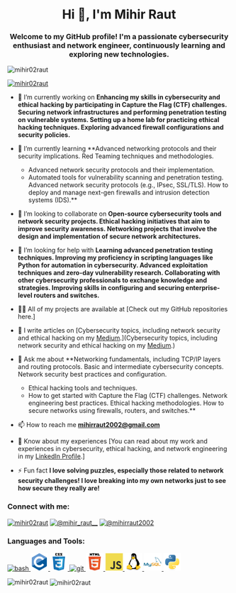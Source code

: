 <h1 align="center">Hi 👋, I'm Mihir Raut</h1>
<h3 align="center">Welcome to my GitHub profile! I'm a passionate cybersecurity enthusiast and network engineer, continuously learning and exploring new technologies.</h3>

<p align="left"> <img src="https://komarev.com/ghpvc/?username=mihir02raut&label=Profile%20views&color=0e75b6&style=flat" alt="mihir02raut" /> </p>

<p align="left"> <a href="https://github.com/ryo-ma/github-profile-trophy"><img src="https://github-profile-trophy.vercel.app/?username=mihir02raut" alt="mihir02raut" /></a> </p>

- 🔭 I’m currently working on **Enhancing my skills in cybersecurity and ethical hacking by participating in Capture the Flag (CTF) challenges. Securing network infrastructures and performing penetration testing on vulnerable systems. Setting up a home lab for practicing ethical hacking techniques. Exploring advanced firewall configurations and security policies.**

- 🌱 I’m currently learning **Advanced networking protocols and their security implications. Red Teaming techniques and methodologies.
  - Advanced network security protocols and their implementation.
  - Automated tools for vulnerability scanning and penetration testing. Advanced network security protocols (e.g., IPsec, SSL/TLS). How to deploy and manage next-gen firewalls and intrusion detection systems (IDS).**

- 👯 I’m looking to collaborate on **Open-source cybersecurity tools and network security projects. Ethical hacking initiatives that aim to improve security awareness. Networking projects that involve the design and implementation of secure network architectures.**

- 🤝 I’m looking for help with **Learning advanced penetration testing techniques. Improving my proficiency in scripting languages like Python for automation in cybersecurity. Advanced exploitation techniques and zero-day vulnerability research. Collaborating with other cybersecurity professionals to exchange knowledge and strategies. Improving skills in configuring and securing enterprise-level routers and switches.**

- 👨‍💻 All of my projects are available at [Check out my GitHub repositories here.]

- 📝 I write articles on [Cybersecurity topics, including network security and ethical hacking on my [Medium](https://medium.com/@mihirraut2002).](Cybersecurity topics, including network security and ethical hacking on my [Medium](https://medium.com/@mihirraut2002).)

- 💬 Ask me about **Networking fundamentals, including TCP/IP layers and routing protocols. Basic and intermediate cybersecurity concepts. Network security best practices and configuration.
  - Ethical hacking tools and techniques.
  - How to get started with Capture the Flag (CTF) challenges. Network engineering best practices. Ethical hacking methodologies. How to secure networks using firewalls, routers, and switches.**

- 📫 How to reach me **mihirraut2002@gmail.com**

- 📄 Know about my experiences [You can read about my work and experiences in cybersecurity, ethical hacking, and network engineering in my [LinkedIn Profile](https://www.linkedin.com/in/mihir02raut).]

- ⚡ Fun fact **I love solving puzzles, especially those related to network security challenges! I love breaking into my own networks just to see how secure they really are!**

<h3 align="left">Connect with me:</h3>
<p align="left">
<a href="https://linkedin.com/in/mihir02raut" target="blank"><img align="center" src="https://raw.githubusercontent.com/rahuldkjain/github-profile-readme-generator/master/src/images/icons/Social/linked-in-alt.svg" alt="mihir02raut" height="30" width="40" /></a>
<a href="https://instagram.com/@mihir_raut__" target="blank"><img align="center" src="https://raw.githubusercontent.com/rahuldkjain/github-profile-readme-generator/master/src/images/icons/Social/instagram.svg" alt="@mihir_raut__" height="30" width="40" /></a>
<a href="https://medium.com/@mihirraut2002" target="blank"><img align="center" src="https://raw.githubusercontent.com/rahuldkjain/github-profile-readme-generator/master/src/images/icons/Social/medium.svg" alt="@mihirraut2002" height="30" width="40" /></a>
</p>

<h3 align="left">Languages and Tools:</h3>
<p align="left"> <a href="https://www.gnu.org/software/bash/" target="_blank" rel="noreferrer"> <img src="https://www.vectorlogo.zone/logos/gnu_bash/gnu_bash-icon.svg" alt="bash" width="40" height="40"/> </a> <a href="https://www.cprogramming.com/" target="_blank" rel="noreferrer"> <img src="https://raw.githubusercontent.com/devicons/devicon/master/icons/c/c-original.svg" alt="c" width="40" height="40"/> </a> <a href="https://www.w3schools.com/css/" target="_blank" rel="noreferrer"> <img src="https://raw.githubusercontent.com/devicons/devicon/master/icons/css3/css3-original-wordmark.svg" alt="css3" width="40" height="40"/> </a> <a href="https://git-scm.com/" target="_blank" rel="noreferrer"> <img src="https://www.vectorlogo.zone/logos/git-scm/git-scm-icon.svg" alt="git" width="40" height="40"/> </a> <a href="https://www.w3.org/html/" target="_blank" rel="noreferrer"> <img src="https://raw.githubusercontent.com/devicons/devicon/master/icons/html5/html5-original-wordmark.svg" alt="html5" width="40" height="40"/> </a> <a href="https://developer.mozilla.org/en-US/docs/Web/JavaScript" target="_blank" rel="noreferrer"> <img src="https://raw.githubusercontent.com/devicons/devicon/master/icons/javascript/javascript-original.svg" alt="javascript" width="40" height="40"/> </a> <a href="https://www.linux.org/" target="_blank" rel="noreferrer"> <img src="https://raw.githubusercontent.com/devicons/devicon/master/icons/linux/linux-original.svg" alt="linux" width="40" height="40"/> </a> <a href="https://www.mysql.com/" target="_blank" rel="noreferrer"> <img src="https://raw.githubusercontent.com/devicons/devicon/master/icons/mysql/mysql-original-wordmark.svg" alt="mysql" width="40" height="40"/> </a> <a href="https://www.python.org" target="_blank" rel="noreferrer"> <img src="https://raw.githubusercontent.com/devicons/devicon/master/icons/python/python-original.svg" alt="python" width="40" height="40"/> </a> </p>

<p><img align="left" src="https://github-readme-stats.vercel.app/api/top-langs?username=mihir02raut&show_icons=true&locale=en&layout=compact" alt="mihir02raut" /></p>

<p>&nbsp;<img align="center" src="https://github-readme-stats.vercel.app/api?username=mihir02raut&show_icons=true&locale=en" alt="mihir02raut" /></p>

